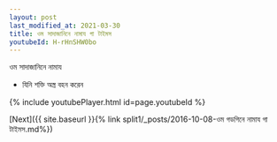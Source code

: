 ```yaml
---
layout: post
last_modified_at: 2021-03-30
title: ওম সাদাজানিনে নামায গা টাইমস
youtubeId: H-rHnSHW0bo
---
```

 
 
 ওম সাদাজানিনে নামায  
 
 -  যিনি শক্তি অস্ত্র বহন করেন 
 
  
 
  
 
 
 
 
 
 


{% include youtubePlayer.html id=page.youtubeId %}
 
[Next]({{ site.baseurl }}{% link  split1/_posts/2016-10-08-ওম গডগিনে নামায গা টাইমস.md%})
 
